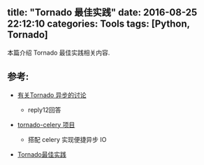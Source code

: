 title: "Tornado 最佳实践"
date: 2016-08-25 22:12:10
categories: Tools
tags: [Python, Tornado]
---
本篇介绍 Tornado 最佳实践相关内容.

<!-- more -->




## 参考:

- [有关Tornado 异步的讨论](https://www.v2ex.com/t/88797)
    - reply12回答
- [tornado-celery 项目](https://github.com/mher/tornado-celery/)
    - 搭配 celery 实现便捷异步 IO
    
- [Tornado最佳实践](http://kjam.org/cn/tornado-prespective.html)



